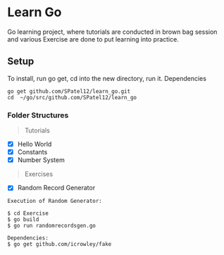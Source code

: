 # Learn Go
Go learning project, where tutorials are conducted in brown bag session and various Exercise are done to put learning into practice.

## Setup
To install, run go get, cd into the new directory, run it. Dependencies
```
go get github.com/SPatel12/learn_go.git
cd  ~/go/src/github.com/SPatel12/learn_go
```

### Folder Structures
> Tutorials
- [x] Hello World
- [x] Constants
- [x] Number System

> Exercises
- [x] Random Record Generator
```
Execution of Random Generator:

$ cd Exercise
$ go build
$ go run randomrecordsgen.go 
```
```
Dependencies:
$ go get github.com/icrowley/fake
```

